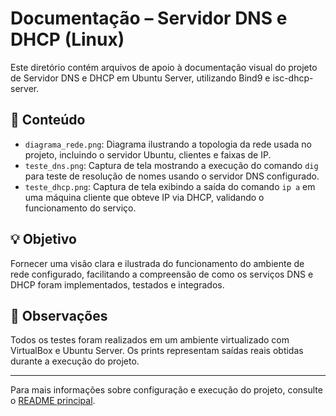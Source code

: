 # Documentação – Servidor DNS e DHCP (Linux)

Este diretório contém arquivos de apoio à documentação visual do projeto de Servidor DNS e DHCP em Ubuntu Server, utilizando Bind9 e isc-dhcp-server.

## 📂 Conteúdo

- `diagrama_rede.png`: Diagrama ilustrando a topologia da rede usada no projeto, incluindo o servidor Ubuntu, clientes e faixas de IP.
- `teste_dns.png`: Captura de tela mostrando a execução do comando `dig` para teste de resolução de nomes usando o servidor DNS configurado.
- `teste_dhcp.png`: Captura de tela exibindo a saída do comando `ip a` em uma máquina cliente que obteve IP via DHCP, validando o funcionamento do serviço.

## 💡 Objetivo

Fornecer uma visão clara e ilustrada do funcionamento do ambiente de rede configurado, facilitando a compreensão de como os serviços DNS e DHCP foram implementados, testados e integrados.

## 📌 Observações

Todos os testes foram realizados em um ambiente virtualizado com VirtualBox e Ubuntu Server. Os prints representam saídas reais obtidas durante a execução do projeto.

---

Para mais informações sobre configuração e execução do projeto, consulte o [README principal](../README.md).